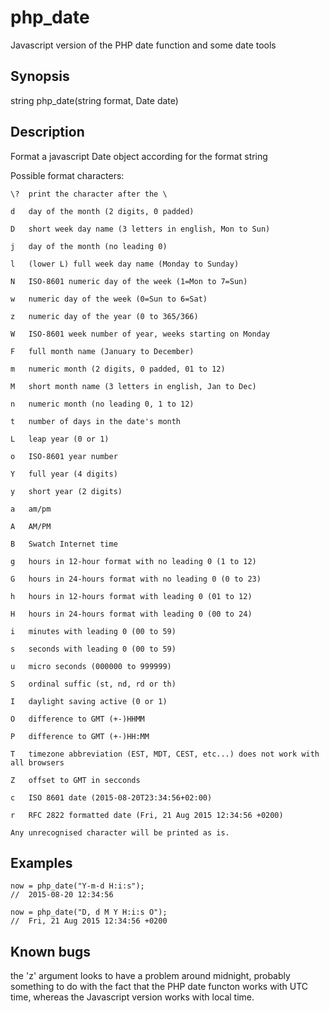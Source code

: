 # php_date
Javascript version of the PHP date function and some date tools

## Synopsis

string php_date(string format, Date date)

## Description

Format a javascript Date object according for the format string

Possible format characters:

	\?	print the character after the \

	d	day of the month (2 digits, 0 padded)

	D	short week day name (3 letters in english, Mon to Sun)

	j	day of the month (no leading 0)

	l	(lower L) full week day name (Monday to Sunday)

	N	ISO-8601 numeric day of the week (1=Mon to 7=Sun)

	w	numeric day of the week (0=Sun to 6=Sat)

	z	numeric day of the year (0 to 365/366)

	W	ISO-8601 week number of year, weeks starting on Monday

	F	full month name (January to December)

	m	numeric month (2 digits, 0 padded, 01 to 12)

	M	short month name (3 letters in english, Jan to Dec)

	n	numeric month (no leading 0, 1 to 12)

	t	number of days in the date's month

	L	leap year (0 or 1)

	o	ISO-8601 year number

	Y	full year (4 digits)

	y	short year (2 digits)

	a	am/pm

	A	AM/PM

	B	Swatch Internet time

	g	hours in 12-hour format with no leading 0 (1 to 12)	

	G	hours in 24-hours format with no leading 0 (0 to 23)

	h	hours in 12-hours format with leading 0 (01 to 12)

	H	hours in 24-hours format with leading 0 (00 to 24)

	i	minutes with leading 0 (00 to 59)

	s	seconds with leading 0 (00 to 59)

	u	micro seconds (000000 to 999999)

	S	ordinal suffic (st, nd, rd or th)

	I	daylight saving active (0 or 1)

	O	difference to GMT (+-)HHMM

	P	difference to GMT (+-)HH:MM

	T	timezone abbreviation (EST, MDT, CEST, etc...) does not work with all browsers

	Z	offset to GMT in secconds

	c	ISO 8601 date (2015-08-20T23:34:56+02:00)

	r	RFC 2822 formatted date (Fri, 21 Aug 2015 12:34:56 +0200)

	Any unrecognised character will be printed as is.

## Examples

	now = php_date("Y-m-d H:i:s");
	//	2015-08-20 12:34:56

	now = php_date("D, d M Y H:i:s O");
	//	Fri, 21 Aug 2015 12:34:56 +0200

## Known bugs

the 'z' argument looks to have a problem  around midnight, probably something to do with the fact that the PHP date functon works with UTC time, whereas the Javascript version works with local time.

